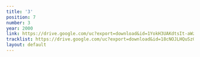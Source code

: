 ```yaml
---
title: '3'
position: 7
number: 3
year: 2000
link: https://drive.google.com/uc?export=download&id=1YokH3UAKdtsIt-aWzofaV4GR2dD9FhHV
tracklist: https://drive.google.com/uc?export=download&id=18cNOJLHQuSzGHpCV4pJ78DIvggro5roE
layout: default
---
```


